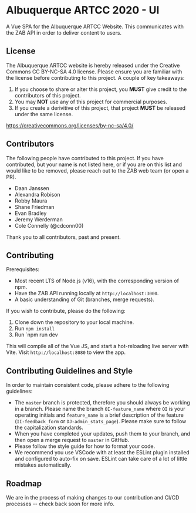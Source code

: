 # Albuquerque ARTCC 2020  - UI
A Vue SPA for the Albuquerque ARTCC Website. This communicates with the ZAB API in order to deliver content to users.

## License

The Albuquerque ARTCC website is hereby released under the Creative Commons CC BY-NC-SA 4.0 license. Please ensure you are familiar with the license before contributing to this project. A couple of key takeaways:

1. If you choose to share or alter this project, you **MUST** give credit to the contributors of this project.
2. You may **NOT** use any of this project for commercial purposes.
3. If you create a derivitive of this project, that project **MUST** be released under the same license.

https://creativecommons.org/licenses/by-nc-sa/4.0/

## Contributors
The following people have contributed to this project. If you have contributed, but your name is not listed here, or if you are on this list and would like to be removed, please reach out to the ZAB web team (or open a PR).

- Daan Janssen  
- Alexandra Robison  
- Robby Maura  
- Shane Friedman  
- Evan Bradley  
- Jeremy Werderman  
- Cole Connelly (@cdconn00)

Thank you to all contributors, past and present.

## Contributing

Prerequisites:
- Most recent LTS of Node.js (v16), with the corresponding version of npm.
- Have the ZAB API running locally at `http://localhost:3000`.
- A basic understanding of Git (branches, merge requests).

If you wish to contribute, please do the following:

1. Clone down the repository to your local machine. 
2. Run `npm install`
3. Run `npm run dev

This will compile all of the Vue JS, and start a hot-reloading live server with Vite. Visit `http://localhost:8080` to view the app.

## Contributing Guidelines and Style

In order to maintain consistent code, please adhere to the following guidelines:

- The `master` branch is protected, therefore you should always be working in a branch. Please name the branch `OI-feature_name` where `OI` is your operating initials and `feature_name` is a brief description of the feature (`II-feedback_form` or `DJ-admin_stats_page`). Please make sure to follow the capitalization standards.
- When you have completed your updates, push them to your branch, and then open a merge request to `master` in GitHub.
- Please follow the style guide for how to format your code.
- We recommend you use VSCode with at least the ESLint plugin installed and configured to auto-fix on save. ESLint can take care of a lot of little mistakes automatically.

## Roadmap

We are in the process of making changes to our contribution and CI/CD processes -- check back soon for more info.
